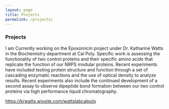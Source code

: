 ```yaml
---
layout: page
title: Projects
permalink: /projects/
---
```


### Projects

I am Currently working on the Epoxomicin project under Dr. Katharine Watts in the Biochemistry department at Cal Poly. Specific work is assessing the functionality of two control proteins and their specific amino acids that replicate the function of our NRPS modular proteins. 
Recent experiments have included testing protein structure and function through a set of cascading enzymatic reactions and the use of optical density to analyze results. Recent experiments also include the continued development of a second assay to observe dipeptide bond formation between our two control proteins via high performance liquid chromatography.

https://krwatts.wixsite.com/wattslabcalpoly

